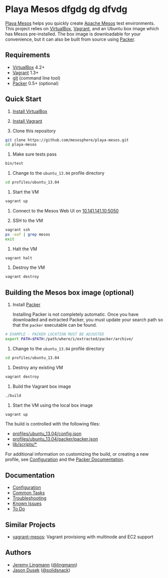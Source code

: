# Playa Mesos dfgdg dg dfvdg

[Playa Mesos][8] helps you quickly create [Apache Mesos][1] test environments.
This project relies on [VirtualBox][5], [Vagrant][6], and an Ubuntu box image
which has Mesos pre-installed. The box image is downloadable for your
convenience, but it can also be built from source using [Packer][9].

## Requirements

* [VirtualBox][5] 4.2+
* [Vagrant][6] 1.3+
* [git](http://git-scm.com/downloads) (command line tool)
* [Packer][9] 0.5+ (optional)

## Quick Start

1. [Install VirtualBox](https://www.virtualbox.org/wiki/Downloads)

1. [Install Vagrant](http://www.vagrantup.com/downloads.html)

1. Clone this repository
```bash
git clone https://github.com/mesosphere/playa-mesos.git
cd playa-mesos
```

1. Make sure tests pass
```bash
bin/test
```

1. Change to the `ubuntu_13.04` profile directory
```bash
cd profiles/ubuntu_13.04
```

1. Start the VM
```bash
vagrant up
```

1. Connect to the Mesos Web UI on [10.141.141.10:5050](http://10.141.141.10:5050)

1. SSH to the VM
```bash
vagrant ssh
ps -eaf | grep mesos
exit
```

1. Halt the VM
```bash
vagrant halt
```

1. Destroy the VM
```bash
vagrant destroy
```

## Building the Mesos box image (optional)

1. Install [Packer][9]

    Installing Packer is not completely automatic. Once you have downloaded and
    extracted Packer, you must update your search path so that the `packer`
    executable can be found.
```bash
# EXAMPLE - PACKER LOCATION MUST BE ADJUSTED
export PATH=$PATH:/path/where/i/extracted/packer/archive/
```

1. Change to the `ubuntu_13.04` profile directory
```bash
cd profiles/ubuntu_13.04
```

1. Destroy any existing VM
```bash
vagrant destroy
```

1. Build the Vagrant box image
```bash
./build
```

1. Start the VM using the local box image
```bash
vagrant up
```

The build is controlled with the following files:

* [profiles/ubuntu_13.04/config.json][21]
* [profiles/ubuntu_13.04/packer/packer.json][22]
* [lib/scripts/*][23]

For additional information on customizing the build, or creating a new profile,
see [Configuration][15] and the [Packer Documentation][20].

## Documentation

* [Configuration][15]
* [Common Tasks][16]
* [Troubleshooting][17]
* [Known Issues][18]
* [To Do][19]

## Similar Projects

* [vagrant-mesos](https://github.com/everpeace/vagrant-mesos): Vagrant
  provisiong with multinode and EC2 support

## Authors

* [Jeremy Lingmann](https://github.com/lingmann) ([@lingmann](https://twitter.com/lingmann))
* [Jason Dusek](https://github.com/solidsnack) ([@solidsnack](https://twitter.com/solidsnack))

[1]: http://incubator.apache.org/mesos/ "Apache Mesos"
[2]: http://github.com/mesosphere/marathon "Marathon"
[3]: http://jenkins-ci.org/ "Jenkins"
[4]: http://zookeeper.apache.org/ "Apache Zookeeper"
[5]: http://www.virtualbox.org/ "VirtualBox"
[6]: http://www.vagrantup.com/ "Vagrant"
[7]: http://www.ansibleworks.com "Ansible"
[8]: https://github.com/mesosphere/playa-mesos "Playa Mesos"
[9]: http://www.packer.io "Packer"
[13]: http://mesosphere.io/downloads "Mesosphere Downloads"
[14]: http://www.ubuntu.com "Ubuntu"
[15]: doc/config.md "Configuration"
[16]: doc/common_tasks.md "Common Tasks"
[17]: doc/troubleshooting.md "Troubleshooting"
[18]: doc/known_issues.md "Known Issues"
[19]: doc/to_do.md "To Do"
[20]: http://www.packer.io/docs "Packer Documentation"
[21]: profiles/ubuntu_13.04/config.json "config.json"
[22]: profiles/ubuntu_13.04/packer/packer.json "packer.json"
[23]: lib/scripts "scripts"
